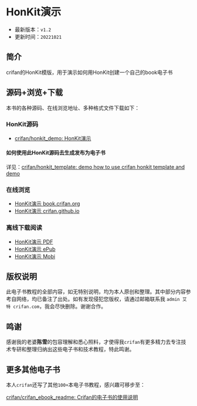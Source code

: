 # HonKit演示

* 最新版本：`v1.2`
* 更新时间：`20221021`

## 简介

crifan的HonKit模版，用于演示如何用HonKit创建一个自己的book电子书

## 源码+浏览+下载

本书的各种源码、在线浏览地址、多种格式文件下载如下：

### HonKit源码

* [crifan/honkit_demo: HonKit演示](https://github.com/crifan/honkit_demo)

#### 如何使用此HonKit源码去生成发布为电子书

详见：[crifan/honkit_template: demo how to use crifan honkit template and demo](https://github.com/crifan/honkit_template)

### 在线浏览

* [HonKit演示 book.crifan.org](https://book.crifan.org/books/honkit_demo/website)
* [HonKit演示 crifan.github.io](https://crifan.github.io/honkit_demo/website)

### 离线下载阅读

* [HonKit演示 PDF](https://book.crifan.org/books/honkit_demo/pdf/honkit_demo.pdf)
* [HonKit演示 ePub](https://book.crifan.org/books/honkit_demo/epub/honkit_demo.epub)
* [HonKit演示 Mobi](https://book.crifan.org/books/honkit_demo/mobi/honkit_demo.mobi)

## 版权说明

此电子书教程的全部内容，如无特别说明，均为本人原创和整理。其中部分内容参考自网络，均已备注了出处。如有发现侵犯您版权，请通过邮箱联系我 `admin 艾特 crifan.com`，我会尽快删除。谢谢合作。

## 鸣谢

感谢我的老婆**陈雪**的包容理解和悉心照料，才使得我`crifan`有更多精力去专注技术专研和整理归纳出这些电子书和技术教程，特此鸣谢。

## 更多其他电子书

本人`crifan`还写了其他`100+`本电子书教程，感兴趣可移步至：

[crifan/crifan_ebook_readme: Crifan的电子书的使用说明](https://github.com/crifan/crifan_ebook_readme)
